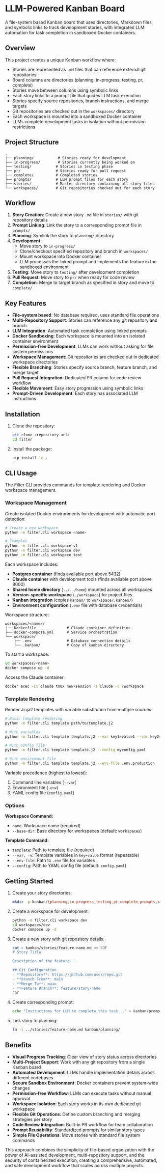 # LLM-Powered Kanban Board

A file-system based Kanban board that uses directories, Markdown files, and symbolic links to track development stories, with integrated LLM automation for task completion in sandboxed Docker containers.

## Overview

This project creates a unique Kanban workflow where:
- Stories are represented as `.md` files that can reference external git repositories
- Board columns are directories (planning, in-progress, testing, pr, complete)
- Stories move between columns using symbolic links
- Each story links to a prompt file that guides LLM task execution
- Stories specify source repositories, branch instructions, and merge targets
- Git repositories are checked out in the `workspaces/` directory
- Each workspace is mounted into a sandboxed Docker container
- LLMs complete development tasks in isolation without permission restrictions

## Project Structure

```
.
├── planning/           # Stories ready for development
├── in-progress/        # Stories currently being worked on
├── testing/           # Stories in testing phase
├── pr/                # Stories ready for pull request
├── complete/          # Completed stories
├── prompts/           # LLM prompt files for each story
├── stories/           # Master directory containing all story files
└── workspaces/        # Git repositories checked out for each story
```

## Workflow

1. **Story Creation**: Create a new story `.md` file in `stories/` with git repository details
2. **Prompt Linking**: Link the story to a corresponding prompt file in `prompts/`
3. **Planning**: Symlink the story to `planning/` directory
4. **Development**: 
   - Move story to `in-progress/`
   - Clone/checkout specified repository and branch in `workspaces/`
   - Mount workspace into Docker container
   - LLM processes the linked prompt and implements the feature in the sandboxed environment
5. **Testing**: Move story to `testing/` after development completion
6. **Pull Request**: Move story to `pr/` when ready for code review
7. **Completion**: Merge to target branch as specified in story and move to `complete/`

## Key Features

- **File-system based**: No database required, uses standard file operations
- **Multi-Repository Support**: Stories can reference any git repository and branch
- **LLM Integration**: Automated task completion using linked prompts
- **Docker Sandboxing**: Each workspace is mounted into an isolated container environment
- **Permission-free Development**: LLMs can work without asking for file system permissions
- **Workspace Management**: Git repositories are checked out in dedicated workspace directories
- **Flexible Branching**: Stories specify source branch, feature branch, and merge target
- **Pull Request Integration**: Dedicated PR column for code review workflow
- **Flexible Movement**: Easy story progression using symbolic links
- **Prompt-Driven Development**: Each story has associated LLM instructions

## Installation

1. Clone the repository:
   ```bash
   git clone <repository-url>
   cd filter
   ```

2. Install the package:
   ```bash
   pip install -e .
   ```

## CLI Usage

The Filter CLI provides commands for template rendering and Docker workspace management.

### Workspace Management

Create isolated Docker environments for development with automatic port detection:

```bash
# Create a new workspace
python -m filter.cli workspace <name>

# Examples
python -m filter.cli workspace v1
python -m filter.cli workspace dev
python -m filter.cli workspace test
```

Each workspace includes:
- **Postgres container** (finds available port above 5432)
- **Claude container** with development tools (finds available port above 8000)
- **Shared home directory** (`../../home`) mounted across all workspaces
- **Version-specific workspace** (`./workspace`) for project files
- **Kanban integration** (copies `kanban/` to `workspace/.kanban/`)
- **Environment configuration** (`.env` file with database credentials)

Workspace structure:
```
workspaces/<name>/
├── Dockerfile              # Claude container definition
├── docker-compose.yml      # Service orchestration
└── workspace/
    ├── .env                # Database connection details
    └── .kanban/            # Copy of kanban directory
```

To start a workspace:
```bash
cd workspaces/<name>
docker compose up -d
```

Access the Claude container:
```bash
docker exec -it claude tmux new-session -s claude -c /workspace
```

### Template Rendering

Render Jinja2 templates with variable substitution from multiple sources:

```bash
# Basic template rendering
python -m filter.cli template path/to/template.j2

# With variables
python -m filter.cli template template.j2 --var key1=value1 --var key2=value2

# With config file
python -m filter.cli template template.j2 --config myconfig.yaml

# With environment file
python -m filter.cli template template.j2 --env-file .env.production
```

Variable precedence (highest to lowest):
1. Command line variables (`--var`)
2. Environment file (`.env`)
3. YAML config file (`config.yaml`)

### Options

**Workspace Command:**
- `name`: Workspace name (required)
- `--base-dir`: Base directory for workspaces (default: `workspaces`)

**Template Command:**
- `template`: Path to template file (required)
- `--var, -v`: Template variables in `key=value` format (repeatable)
- `--env-file`: Path to `.env` file for variables
- `--config`: Path to YAML config file (default: `config.yaml`)

## Getting Started

1. Create your story directories:
   ```bash
   mkdir -p kanban/{planning,in-progress,testing,pr,complete,prompts,stories}
   ```

2. Create a workspace for development:
   ```bash
   python -m filter.cli workspace dev
   cd workspaces/dev
   docker compose up -d
   ```

3. Create a new story with git repository details:
   ```bash
   cat > kanban/stories/feature-name.md << EOF
   # Story Title
   
   Description of the feature...
   
   ## Git Configuration
   - **Repository**: https://github.com/user/repo.git
   - **Branch From**: main
   - **Merge To**: main
   - **Feature Branch**: feature/story-name
   EOF
   ```

4. Create corresponding prompt:
   ```bash
   echo "Instructions for LLM to complete this task..." > kanban/prompts/feature-name.md
   ```

5. Link story to planning:
   ```bash
   ln -s ../stories/feature-name.md kanban/planning/
   ```

## Benefits

- **Visual Progress Tracking**: Clear view of story status across directories
- **Multi-Project Support**: Work with any git repository from a single Kanban board
- **Automated Development**: LLMs handle implementation details across different codebases
- **Secure Sandbox Environment**: Docker containers prevent system-wide changes
- **Permission-free Workflow**: LLMs can execute tasks without manual approval
- **Workspace Isolation**: Each story works in its own dedicated git workspace
- **Flexible Git Operations**: Define custom branching and merging strategies per story
- **Code Review Integration**: Built-in PR workflow for team collaboration
- **Prompt Reusability**: Standardized prompts for similar story types
- **Simple File Operations**: Move stories with standard file system commands

This approach combines the simplicity of file-based organization with the power of AI-assisted development, multi-repository support, and the security of containerized execution, creating a comprehensive, automated, and safe development workflow that scales across multiple projects.
